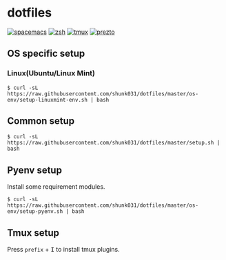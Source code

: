 # dotfiles

[![spacemacs](https://cdn.rawgit.com/syl20bnr/spacemacs/442d025779da2f62fc86c2082703697714db6514/assets/spacemacs-badge.svg)](http://spacemacs.org/)
[![zsh](https://img.shields.io/badge/build%20with-zsh-black.svg)](https://github.com/zsh-users/zsh)
[![tmux](https://img.shields.io/badge/build%20with-tmux-green.svg)](https://github.com/tmux/tmux)
[![prezto](https://img.shields.io/badge/build%20with-prezto-orange.svg)](https://github.com/sorin-ionescu/prezto)

## OS specific setup

### Linux(Ubuntu/Linux Mint)

```shell
$ curl -sL https://raw.githubusercontent.com/shunk031/dotfiles/master/os-env/setup-linuxmint-env.sh | bash
```

## Common setup

```shell
$ curl -sL https://raw.githubusercontent.com/shunk031/dotfiles/master/setup.sh | bash
```

## Pyenv setup

Install some requirement modules.

``` shell
$ curl -sL https://raw.githubusercontent.com/shunk031/dotfiles/master/os-env/setup-pyenv.sh | bash
```

## Tmux setup

Press `prefix` + <kbd>I</kbd> to install tmux plugins.
